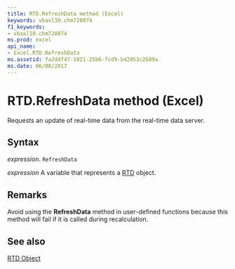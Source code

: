 ```yaml
---
title: RTD.RefreshData method (Excel)
keywords: vbaxl10.chm728074
f1_keywords:
- vbaxl10.chm728074
ms.prod: excel
api_name:
- Excel.RTD.RefreshData
ms.assetid: fa2ddf47-1821-25b6-fcd9-b42853c2689a
ms.date: 06/08/2017
---
```



# RTD.RefreshData method (Excel)

Requests an update of real-time data from the real-time data server.


## Syntax

_expression_. `RefreshData`

_expression_ A variable that represents a [RTD](Excel.RTD.md) object.


## Remarks

Avoid using the  **RefreshData** method in user-defined functions because this method will fail if it is called during recalculation.


## See also


[RTD Object](Excel.RTD.md)


